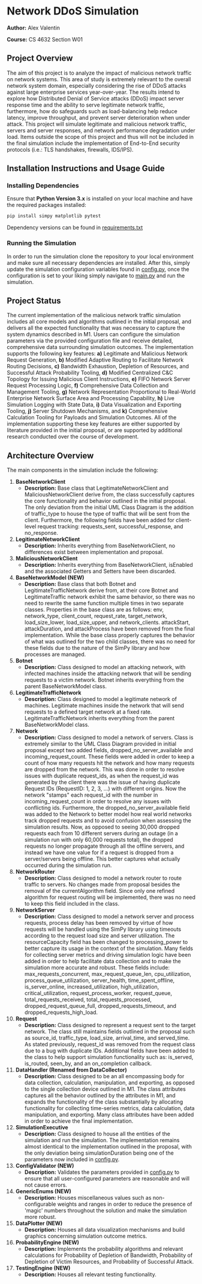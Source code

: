 # Network DDoS Simulation

**Author:** Alex Valentin

**Course:** CS 4632 Section W01

## Project Overview
The aim of this project is to analyze the impact of malicious network traffic on network systems. This area of study is extremely relevant to the overall network system domain, especially considering the rise of DDoS attacks against large enterprise services year-over-year. The results intend to explore how Distributed Denial of Service attacks (DDoS) impact server response time and the ability to serve legitimate network traffic, furthermore, how do safeguards such as load-balancing help reduce latency, improve throughput, and prevent server deterioration when under attack. This project will simulate legitimate and malicious network traffic, servers and server responses, and network performance degradation under load. Items outside the scope of this project and thus will not be included in the final simulation include the implementation of End-to-End security protocols (i.e.: TLS handshakes, firewalls, IDS/IPS).

## Installation Instructions and Usage Guide
### Installing Dependencies
Ensure that **Python Version 3.x** is installed on your local machine and have the required packages installed:

```bash
pip install simpy matplotlib pytest
```

Dependency versions can be found in [requirements.txt](requirements.txt)

### Running the Simulation
In order to run the simulation clone the repository to your local environment and make sure all necessary dependencies are installed. After this, simply update the simulation configuration variables found in [config.py](src/config.py), once the configuration is set to your liking simply navigate to [main.py](src/main.py) and run the simulation.

## Project Status
The current implementation of the malicious network traffic simulation includes all core models and algorithms outlined in the initial proposal, and delivers all the expected functionality that was necessary to capture the system dynamics described in M1. Users can configure the simulation parameters via the provided configuration file and receive detailed, comprehensive data surrounding simulation outcomes. The implementation supports the following key features: **a)** Legitimate and Malicious Network Request Generation, **b)** Modified Adaptive Routing to Facilitate Network Routing Decisions, **c)** Bandwidth Exhaustion, Depletion of Resources, and Successful Attack Probability Tooling, **d)** Modified Centralized C&C Topology for Issuing Malicious Client Instructions, **e)** FIFO Network Server Request Processing Logic, **f)** Comprehensive Data Collection and Management Tooling, **g)** Network Representation Proportional to Real-World Enterprise Network Surface Area and Processing Capability, **h)** Live Simulation Logging with State Data, **i)** Data Visualization and Exporting Tooling, **j)** Server Shutdown Mechanisms, and **k)** Comprehensive Calculation Tooling for Payloads and Simulation Outcomes. All of the implementation supporting these key features are either supported by literature provided in the initial proposal, or are supported by additional research conducted over the course of development.

## Architecture Overview
The main components in the simulation include the following: 

1. **BaseNetworkClient**
   - **Description:** Base class that LegitimateNetworkClient and MaliciousNetworkClient derive from, the class successfully captures the core functionality and behavior outlined in the initial proposal. The only deviation from the initial UML Class Diagram is the addition of traffic_type to house the type of traffic that will be sent from the client. Furthermore, the following fields have been added for client-level request tracking: requests_sent, successful_response, and no_response.
2. **LegitimateNetworkClient**
   - **Description:** Inherits everything from BaseNetworkClient, no differences exist between implementation and proposal.
3. **MaliciousNetworkClient**
   - **Description:** Inherits everything from BaseNetworkClient, isEnabled and the associated Getters and Setters have been discarded.
4. **BaseNetworkModel (NEW)**
   - **Description:** Base class that both Botnet and LegitimateTrafficNetwork derive from, at their core Botnet and LegitimateTraffic network exhibit the same behavior, so there was no need to rewrite the same function multiple times in two separate classes. Properties in the base class are as follows: env, network_type, client_count, request_rate, target_network, load_size_lower, load_size_upper, and network_clients. attackStart, attackDuration, and attackProcess have been removed from the final implementation. While the base class properly captures the behavior of what was outlined for the two child classes, there was no need for these fields due to the nature of the SimPy library and how processes are managed.
5. **Botnet**
   - **Description:** Class designed to model an attacking network, with infected machines inside the attacking network that will be sending requests to a victim network. Botnet inherits everything from the parent BaseNetworkModel class.
6. **LegitimateTrafficNetwork**
   - **Description:** Class designed to model a legitimate network of machines. Legitimate machines inside the network that will send requests to a defined target network at a fixed rate. LegitimateTrafficNetwork inherits everything from the parent BaseNetworkModel class.
7. **Network**
   - **Description:** Class designed to model a network of servers. Class is extremely similar to the UML Class Diagram provided in initial proposal except two added fields, dropped_no_server_available and incoming_request_count. These fields were added in order to keep a count of how many requests hit the network and how many requests are dropped from the network. This was done in order to resolve issues with duplicate request_ids, as when the request_id was generated by the client there was the issue of having duplicate Request IDs (RequestID: 1, 2, 3, ...) with different origins. Now the network "stamps" each request_id with the number in incoming_request_count in order to resolve any issues with conflicting ids. Furthermore, the dropped_no_server_available field was added to the Network to better model how real world networks track dropped requests and to avoid confusion when assessing the simulation results. Now, as opposed to seeing 30,000 dropped requests each from 10 different servers during an outage (in a simulation run with only 60,000 requests total), the dropped requests no longer propagate through all the offline servers, and instead we have one value for if a request is dropped from a server/servers being offline. This better captures what actually occurred during the simulation run.
8. **NetworkRouter**
    - **Description:** Class designed to model a network router to route traffic to servers. No changes made from proposal besides the removal of the currentAlgorithm field. Since only one refined algorithm for request routing will be implemented, there was no need to keep this field included in the class.
9. **NetworkServer**
    - **Description:** Class designed to model a network server and process requests, process delay has been removed by virtue of how requests will be handled using the SimPy library using timeouts according to the request load size and server utilization. The resourceCapacity field has been changed to processing_power to better capture its usage in the context of the simulation. Many fields for collecting server metrics and driving simulation logic have been added in order to help facilitate data collection and to make the simulation more accurate and robust. These fields include: max_requests_concurrent, max_request_queue_len, cpu_utilization, process_queue_utilization, server_health, time_spent_offline, is_server_online, increased_utilization, high_utilization, critical_utilization, request_process_worker, request_queue, total_requests_received, total_requests_processed, dropped_request_queue_full, dropped_requests_timeout, and dropped_requests_high_load.
10. **Request**
    - **Description:** Class designed to represent a request sent to the target network. The class still maintains fields outlined in the proposal such as source_id, traffic_type, load_size, arrival_time, and served_time. As stated previously, request_id was removed from the request class due to a bug with duplicate IDs. Additional fields have been added to the class to help support simulation functionality such as: is_served, is_routed, seen_by, and an on_completion callback.
11. **DataHandler (Renamed from DataCollector)**
    - **Description:** Class designed to be an all encompassing body for data collection, calculation, manipulation, and exporting, as opposed to the single collection device outlined in M1. The class attributes captures all the behavior outlined by the attributes in M1, and expands the functionality of the class substantially by allocating functionality for collecting time-series metrics, data calculation, data manipulation, and exporting. Many class attributes have been added in order to achieve the final implementation. 
12. **SimulationExecutive**
    - **Description:** Class designed to house all the entities of the simulation and run the simulation. The implementation remains almost identical to the implementation outlined in the proposal, with the only deviation being simulationDuration being one of the parameters now included in [config.py](src/config.py).
13. **ConfigValidator (NEW)**
    - **Description:** Validates the parameters provided in [config.py](src/config.py) to ensure that all user-configured parameters are reasonable and will not cause errors.
14. **GenericEnums (NEW)**
    - **Description:** Houses miscellaneous values such as non-configurable weights and ranges in order to reduce the presence of 'magic' numbers throughout the solution and make the simulation more robust. 
15. **DataPlotter (NEW)**
    - **Description:** Houses all data visualization mechanisms and build graphics concerning simulation outcome metrics.
16. **ProbabilityEngine (NEW)**
    - **Description:** Implements the probability algorithms and relevant calculations for Probability of Depletion of Bandwidth, Probability of Depletion of Victim Resources, and Probability of Successful Attack.
17. **TestingEngine (NEW)**
    - **Description:** Houses all relevant testing functionality. 
